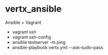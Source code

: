 # vertx_ansible
Ansible + Vagrant

* vagrant ssh
* vagrant ssh-config
* ansible testserver -m ping
* ansible-playbook vertx.yml --ask-sudo-pass
